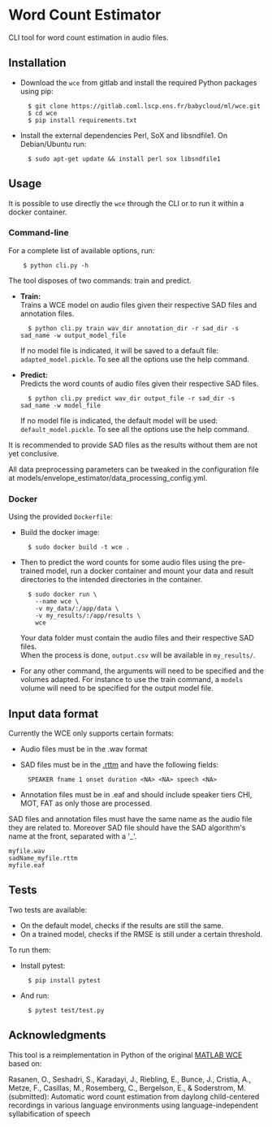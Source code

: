 # Word Count Estimator

CLI tool for word count estimation in audio files.


## Installation

- Download the `wce` from gitlab and install the required Python packages using pip:

        $ git clone https://gitlab.coml.lscp.ens.fr/babycloud/ml/wce.git
        $ cd wce
        $ pip install requirements.txt

- Install the external dependencies Perl, SoX and libsndfile1. On Debian/Ubuntu
run:

        $ sudo apt-get update && install perl sox libsndfile1


## Usage

It is possible to use directly the `wce` through the CLI or to run it within a
docker container.

### Command-line

For a complete list of available options, run:

        $ python cli.py -h

The tool disposes of two commands: train and predict.

- **Train:**  
    Trains a WCE model on audio files given their respective SAD files and annotation
    files. 

        $ python cli.py train wav_dir annotation_dir -r sad_dir -s sad_name -w output_model_file

    If no model file is indicated, it will be saved to a default file: 
    `adapted_model.pickle`.
    To see all the options use the help command.

- **Predict:**  
    Predicts the word counts of audio files given their respective SAD files.

        $ python cli.py predict wav_dir output_file -r sad_dir -s sad_name -w model_file

    If no model file is indicated, the default model will be used: 
    `default_model.pickle`.
    To see all the options use the help command.
    
It is recommended to provide SAD files as the results without them are not yet
conclusive.

All data preprocessing parameters can be tweaked in the configuration file
at models/envelope_estimator/data_processing_config.yml.

### Docker

Using the provided `Dockerfile`:

- Build the docker image:

        $ sudo docker build -t wce .

- Then to predict the word counts for some audio files using the pre-trained 
model, run a docker container and mount your data and result directories to the
intended directories in the container. 

        $ sudo docker run \
          --name wce \
          -v my_data/:/app/data \
          -v my_results/:/app/results \
          wce
    Your data folder must contain the audio files and their respective SAD files.  
    When the process is done, `output.csv` will be available in `my_results/`.

- For any other command, the arguments will need to be specified and the volumes
adapted. For instance to use the train command, a `models` volume will need to be
specified for the output model file.


## Input data format

Currently the WCE only supports certain formats:
- Audio files must be in the .wav format
- SAD files must be in the [.rttm](https://catalog.ldc.upenn.edu/docs/LDC2004T12/RTTM-format-v13.pdf)
and have the following fields:

        SPEAKER fname 1 onset duration <NA> <NA> speech <NA> 

- Annotation files must be in .eaf and should include speaker tiers CHI, MOT,
FAT as only those are processed.

SAD files and annotation files must have the same name as the audio file they are
related to. Moreover SAD file should have the SAD algorithm's name at the front,
separated with a '_'.
    
    myfile.wav
    sadName_myfile.rttm
    myfile.eaf


## Tests

Two tests are available:

- On the default model, checks if the results are still the same.
- On a trained model, checks if the RMSE is still under a certain threshold.

To run them:

- Install pytest:

        $ pip install pytest

- And run:

        $ pytest test/test.py


## Acknowledgments

This tool is a reimplementation in Python of the original [MATLAB WCE](https://github.com/aclew/WCE_VM)
based on:

Rasanen, O., Seshadri, S., Karadayi, J., Riebling, E., Bunce, J., Cristia, A.,
Metze, F., Casillas, M., Rosemberg, C., Bergelson, E., & Soderstrom, M. (submitted):
Automatic word count estimation from daylong child-centered recordings in
various language environments using language-independent syllabification of speech
